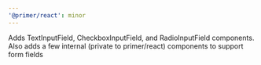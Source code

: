 ```yaml
---
'@primer/react': minor
---
```


Adds TextInputField, CheckboxInputField, and RadioInputField components. Also adds a few internal (private to primer/react) components to support form fields
